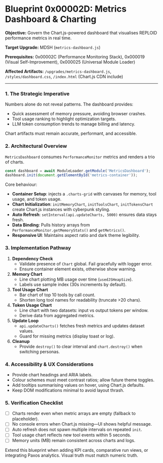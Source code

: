 # Blueprint 0x00002D: Metrics Dashboard & Charting

**Objective:** Govern the Chart.js-powered dashboard that visualises REPLOID performance metrics in real time.

**Target Upgrade:** MDSH (`metrics-dashboard.js`)

**Prerequisites:** 0x00002C (Performance Monitoring Stack), 0x000019 (Visual Self-Improvement), 0x000025 (Universal Module Loader)

**Affected Artifacts:** `/upgrades/metrics-dashboard.js`, `/styles/dashboard.css`, `/index.html` (Chart.js CDN include)

---

### 1. The Strategic Imperative
Numbers alone do not reveal patterns. The dashboard provides:
- Quick assessment of memory pressure, avoiding browser crashes.
- Tool usage ranking to highlight optimization targets.
- LLM token consumption trends to manage billing and latency.

Chart artifacts must remain accurate, performant, and accessible.

### 2. Architectural Overview
`MetricsDashboard` consumes `PerformanceMonitor` metrics and renders a trio of charts.

```javascript
const dashboard = await ModuleLoader.getModule('MetricsDashboard');
dashboard.init(document.getElementById('metrics-container'));
```

Core behaviour:
- **Container Setup**: injects a `.charts-grid` with canvases for memory, tool usage, and token usage.
- **Chart Initialization**: `initMemoryChart`, `initToolsChart`, `initTokensChart` create Chart.js instances with cyberpunk styling.
- **Auto Refresh**: `setInterval(api.updateCharts, 5000)` ensures data stays fresh.
- **Data Binding**: Pulls history arrays from `PerformanceMonitor.getMemoryStats()` and `getMetrics()`.
- **Responsive UI**: Maintains aspect ratio and dark theme legibility.

### 3. Implementation Pathway
1. **Dependency Check**
   - Validate presence of `Chart` global. Fail gracefully with logger error.
   - Ensure container element exists, otherwise show warning.
2. **Memory Chart**
   - Line chart plotting MB usage over time (`usedJSHeapSize`).
   - Labels use sample index (30s increments by default).
3. **Tool Usage Chart**
   - Bar chart of top 10 tools by call count.
   - Shorten long tool names for readability (truncate >20 chars).
4. **Token Usage Chart**
   - Line chart with two datasets: input vs output tokens per window.
   - Derive data from aggregated metrics.
5. **Update Loop**
   - `api.updateCharts()` fetches fresh metrics and updates dataset values.
   - Guard for missing metrics (display toast or log).
6. **Cleanup**
   - Provide `destroy()` to clear interval and `chart.destroy()` when switching personas.

### 4. Accessibility & UX Considerations
- Provide chart headings and ARIA labels.
- Colour schemes must meet contrast ratios; allow future theme toggles.
- Add tooltips summarising values on hover, using Chart.js defaults.
- Keep DOM modifications minimal to avoid layout thrash.

### 5. Verification Checklist
- [ ] Charts render even when metric arrays are empty (fallback to placeholder).
- [ ] No console errors when Chart.js missing—UI shows helpful message.
- [ ] Auto refresh does not spawn multiple intervals on repeated `init`.
- [ ] Tool usage chart reflects new tool events within 5 seconds.
- [ ] Memory units (MB) remain consistent across charts and logs.

Extend this blueprint when adding KPI cards, comparative run views, or integrating Paxos analytics. Visual truth must match numeric truth.

